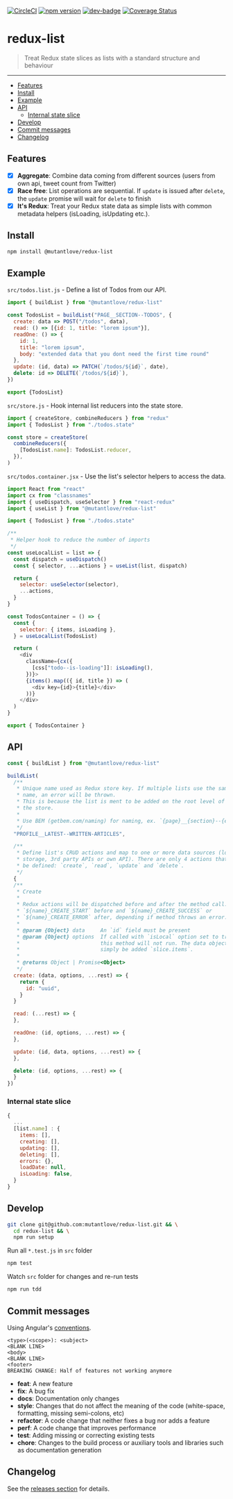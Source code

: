 <!-- markdownlint-disable first-line-h1 line-length -->

[![CircleCI](https://circleci.com/gh/mutantlove/redux-list.svg?style=svg)](https://circleci.com/gh/mutantlove/redux-list)
[![npm version](https://badge.fury.io/js/%40mutantlove%2Fredux-list.svg)](https://badge.fury.io/js/%40mutantlove%2Fredux-list)
[![dev-badge](https://david-dm.org/mutantlove/redux-list.svg)](https://david-dm.org/mutantlove/redux-list)
[![Coverage Status](https://coveralls.io/repos/github/mutantlove/redux-list/badge.svg)](https://coveralls.io/github/mutantlove/redux-list)

# redux-list

> Treat Redux state slices as lists with a standard structure and behaviour

---

<!-- vim-markdown-toc GFM -->

* [Features](#features)
* [Install](#install)
* [Example](#example)
* [API](#api)
  * [Internal state slice](#internal-state-slice)
* [Develop](#develop)
* [Commit messages](#commit-messages)
* [Changelog](#changelog)

<!-- vim-markdown-toc -->

## Features

* [x] **Aggregate**: Combine data coming from different sources (users from own api, tweet count from Twitter)
* [x] **Race free**: List operations are sequential. If `update` is issued after `delete`, the `update` promise will wait for `delete` to finish
* [x] **It's Redux**: Treat your Redux state data as simple lists with common metadata helpers (isLoading, isUpdating etc.).

## Install

```bash
npm install @mutantlove/redux-list
```

## Example

`src/todos.list.js` - Define a list of Todos from our API.

```js
import { buildList } from "@mutantlove/redux-list"

const TodosList = buildList("PAGE__SECTION--TODOS", {
  create: data => POST("/todos", data),
  read: () => [{id: 1, title: "lorem ipsum"}],
  readOne: () => {
    id: 1,
    title: "lorem ipsum",
    body: "extended data that you dont need the first time round"
  },
  update: (id, data) => PATCH(`/todos/${id}`, date),
  delete: id => DELETE(`/todos/${id}`),
})

export {TodosList}
```

`src/store.js` - Hook internal list reducers into the state store.

```js
import { createStore, combineReducers } from "redux"
import { TodosList } from "./todos.state"

const store = createStore(
  combineReducers({
    [TodosList.name]: TodosList.reducer,
  }),
)
```

`src/todos.container.jsx` - Use the list's selector helpers to access the data.

```js
import React from "react"
import cx from "classnames"
import { useDispatch, useSelector } from "react-redux"
import { useList } from "@mutantlove/redux-list"

import { TodosList } from "./todos.state"

/**
 * Helper hook to reduce the number of imports
 */
const useLocalList = list => {
  const dispatch = useDispatch()
  const { selector, ...actions } = useList(list, dispatch)

  return {
    selector: useSelector(selector),
    ...actions,
  }
}

const TodosContainer = () => {
  const {
    selector: { items, isLoading },
  } = useLocalList(TodosList)

  return (
    <div
      className={cx({
        [css["todo--is-loading"]]: isLoading(),
      })}>
      {items().map(({ id, title }) => (
        <div key={id}>{title}</div>
      ))}
    </div>
  )
}

export { TodosContainer }
```

## API

```js
const { buildList } from "@mutantlove/redux-list"

buildList(
  /**
   * Unique name used as Redux store key. If multiple lists use the same
   * name, an error will be thrown.
   * This is because the list is ment to be added on the root level of
   * the store.
   *
   * Use BEM (getbem.com/naming) for naming, ex. `{page}__{section}--{entity}`
   */
  "PROFILE__LATEST--WRITTEN-ARTICLES",

  /**
   * Define list's CRUD actions and map to one or more data sources (local
   * storage, 3rd party APIs or own API). There are only 4 actions that can
   * be defined: `create`, `read`, `update` and `delete`.
   */
  {
  /**
   * Create
   *
   * Redux actions will be dispatched before and after the method call.
   * `${name}_CREATE_START` before and `${name}_CREATE_SUCCESS` or
   * `${name}_CREATE_ERROR` after, depending if method throws an error.
   *
   * @param {Object} data     An `id` field must be present
   * @param {Object} options  If called with `isLocal` option set to true,
   *                          this method will not run. The data object will
   *                          simply be added `slice.items`.
   *
   * @returns Object | Promise<Object>
   */
  create: (data, options, ...rest) => {
    return {
      id: "uuid",
    }
  }

  read: (...rest) => {
  },

  readOne: (id, options, ...rest) => {
  },

  update: (id, data, options, ...rest) => {
  },

  delete: (id, options, ...rest) => {
  }
})
```

### Internal state slice

```js
{
  ...
  [list.name] : {
    items: [],
    creating: [],
    updating: [],
    deleting: [],
    errors: {},
    loadDate: null,
    isLoading: false,
  }
}
```

## Develop

```bash
git clone git@github.com:mutantlove/redux-list.git && \
  cd redux-list && \
  npm run setup
```

Run all `*.test.js` in `src` folder

```bash
npm test
```

Watch `src` folder for changes and re-run tests

```bash
npm run tdd
```

## Commit messages

Using Angular's [conventions](https://github.com/angular/angular.js/blob/master/DEVELOPERS.md#-git-commit-guidelines).

```text
<type>(<scope>): <subject>
<BLANK LINE>
<body>
<BLANK LINE>
<footer>
BREAKING CHANGE: Half of features not working anymore
```

* **feat**: A new feature
* **fix**: A bug fix
* **docs**: Documentation only changes
* **style**: Changes that do not affect the meaning of the code (white-space, formatting, missing semi-colons, etc)
* **refactor**: A code change that neither fixes a bug nor adds a feature
* **perf**: A code change that improves performance
* **test**: Adding missing or correcting existing tests
* **chore**: Changes to the build process or auxiliary tools and libraries such as documentation generation

## Changelog

See the [releases section](https://github.com/mutantlove/redux-list/releases) for details.
